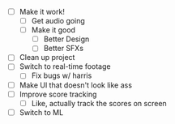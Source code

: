 - [ ] Make it work!
	- [ ] Get audio going 
	- [ ] Make it good
		- [ ] Better Design
		- [ ] Better SFXs
- [ ] Clean up project
- [ ] Switch to real-time footage 
	- [ ] Fix bugs w/ harris 
- [ ] Make UI that doesn't look like ass
- [ ] Improve score tracking
	- [ ] Like, actually track the scores on screen
- [ ] Switch to ML